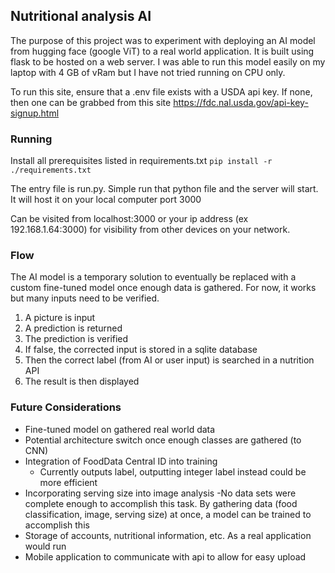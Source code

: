 ## Nutritional analysis AI

The purpose of this project was to experiment with deploying an AI model from hugging face (google ViT) to a real world application. It is built using flask to be hosted on a web server. I was able to run this model easily on my laptop with 4 GB of vRam but I have not tried running on CPU only.

To run this site, ensure that a .env file exists with a USDA api key. If none, then one can be grabbed from this site
https://fdc.nal.usda.gov/api-key-signup.html

### Running

Install all prerequisites listed in requirements.txt `pip install -r ./requirements.txt`

The entry file is run.py. Simple run that python file and the server will start. It will host it on your local computer port 3000

Can be visited from localhost:3000 or your ip address (ex 192.168.1.64:3000) for visibility from other devices on your network.

### Flow

The AI model is a temporary solution to eventually be replaced with a custom fine-tuned model once enough data is gathered. For now, it works but many inputs need to be verified.

1. A picture is input
2. A prediction is returned
3. The prediction is verified
4. If false, the corrected input is stored in a sqlite database
5. Then the correct label (from AI or user input) is searched in a nutrition API
6. The result is then displayed

### Future Considerations
- Fine-tuned model on gathered real world data
- Potential architecture switch once enough classes are gathered (to CNN)
- Integration of FoodData Central ID into training
    - Currently outputs label, outputting integer label instead could be more efficient
- Incorporating serving size into image analysis
    -No data sets were complete enough to accomplish this task. By gathering data (food classification, image, serving size) at once, a model can be trained to accomplish this
- Storage of accounts, nutritional information, etc. As a real application would run
- Mobile application to communicate with api to allow for easy upload
